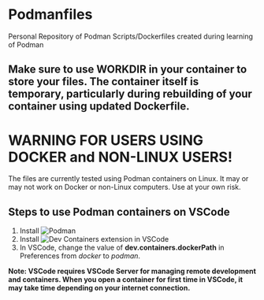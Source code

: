 # Podmanfiles
Personal Repository of Podman Scripts/Dockerfiles created during learning of Podman

## Make sure to use **WORKDIR** in your container to store your files. The container itself is temporary, particularly during rebuilding of your container using updated Dockerfile.

# WARNING FOR USERS USING DOCKER and NON-LINUX USERS!
The files are currently tested using Podman containers on Linux. It may or may not work on Docker or non-Linux computers. Use at your own risk.

## Steps to use Podman containers on VSCode
1. Install ![Podman](https://podman.io)
2. Install ![Dev Containers](https://marketplace.visualstudio.com/items?itemName=ms-vscode-remote.remote-containers) extension in VSCode
3. In VSCode, change the value of **dev.containers.dockerPath** in Preferences from *docker* to *podman*.

**Note: VSCode requires VSCode Server for managing remote development and containers. When you open a container for first time in VSCode, it may take time depending on your internet connection.**
